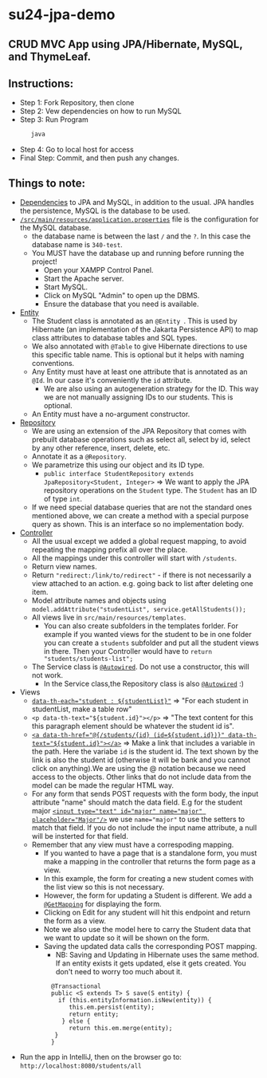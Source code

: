 # su24-jpa-demo
## CRUD MVC App using JPA/Hibernate, MySQL, and ThymeLeaf.
## Instructions:
- Step 1: Fork Repository, then clone
- Step 2: Vew dependencies on how to run MySQL 
- Step 3: Run Program
  ```bash
     java
  ```
- Step 4: Go to local <insert link> host for access 
- Final Step: Commit, and then push any changes. 
## Things to note:
- [Dependencies](https://github.com/uncg-csc340/su24-jpa-demo/blob/11cd883de7e1acbbc1de2430d368f8934085efac/pom.xml#L19) to JPA and MySQL, in addition to the usual. JPA handles the persistence, MySQL is the database to be used.
- [`/src/main/resources/application.properties`](https://github.com/uncg-csc340/su24-jpa-demo/blob/11cd883de7e1acbbc1de2430d368f8934085efac/src/main/resources/application.properties) file  is the configuration for the MySQL database.
  - the database name is between the last `/` and the `?`. In this case the database name is `340-test`.
  - You MUST have the database up and running before running the project! 
    - Open your XAMPP Control Panel.
    - Start the Apache server.
    - Start MySQL.
    - Click on MySQL "Admin" to open up the DBMS.
    - Ensure the database that you need is available.
- [Entity](https://github.com/uncg-csc340/su24-jpa-demo/blob/11cd883de7e1acbbc1de2430d368f8934085efac/src/main/java/com/csc340/jpademo/student/Student.java#L7)
  - The Student class is annotated as an `@Entity `. This is used by Hibernate (an implementation of the Jakarta Persistence API) to map class attributes to database tables and SQL types.
  - We also annotated with `@Table` to give Hibernate directions to use this specific table name. This is optional but it helps with naming conventions.
  - Any Entity must have at least one attribute that is annotated as an `@Id`. In our case it's conveniently the `id` attribute.
    - We are also using an autogeneration strategy for the ID. This way we are not manually assigning IDs to our students. This is optional.
  - An Entity must have a no-argument constructor.
- [Repository](https://github.com/uncg-csc340/su24-jpa-demo/blob/11cd883de7e1acbbc1de2430d368f8934085efac/src/main/java/com/csc340/jpademo/student/StudentRepository.java)
  - We are using an extension of the JPA Repository that comes with prebuilt database operations such as select all, select by id, select by any other reference, insert, delete, etc.
  - Annotate it as a `@Repository`.
  - We parametrize this using our object and its ID type.
    - `public interface StudentRepository extends JpaRepository<Student, Integer>` => We want to apply the JPA repository operations on the `Student` type. The `Student` has an ID of type `int`.
  - If we need special database queries that are not the standard ones mentioned above, we can create a method with a special purpose query as shown. This is an interface so no implementation body.
- [Controller](https://github.com/uncg-csc340/su24-jpa-demo/blob/11cd883de7e1acbbc1de2430d368f8934085efac/src/main/java/com/csc340/jpademo/student/StudentController.java)
  - All the usual except we added a global request mapping, to avoid repeating the mapping prefix all over the place.
  - All the mappings under this controller will start with `/students`.
  - Return view names.
  - Return `"redirect:/link/to/redirect"` - if there is not necessarily a view attached to an action. e.g. going back to list after deleting one item.
  - Model attribute names and objects using `model.addAttribute("studentList", service.getAllStudents());`
  - All views live in `src/main/resources/templates`.
    - You can also create subfolders in the templates forlder. For example if you wanted views for the student to be in one folder you can create a `students` subfolder and put all the student views in there. Then your Controller would have to `return "students/students-list";` 
  - The Service class is [`@Autowired`](https://github.com/uncg-csc340/su24-jpa-demo/blob/11cd883de7e1acbbc1de2430d368f8934085efac/src/main/java/com/csc340/jpademo/student/StudentController.java#L15). Do not use a constructor, this will not work.
    - In the Service class,the Repository class is also [`@Autowired`](https://github.com/uncg-csc340/su24-jpa-demo/blob/11cd883de7e1acbbc1de2430d368f8934085efac/src/main/java/com/csc340/jpademo/student/StudentService.java#L10)  :)
- Views
  - [`data-th-each="student : ${studentList}"`](https://github.com/uncg-csc340/su24-jpa-demo/blob/2b1e993775bc25f77e141689b8679d39c0bd840f/src/main/resources/templates/student-list.html#L45) => "For each student in studentList, make a table row"
  - `<p data-th-text="${student.id}"></p>` => "The text content for this this paragraph element should be whatever the student id is".
  - [`<a data-th-href="@{/students/{id} (id=${student.id})}" data-th-text="${student.id}"></a>`](https://github.com/uncg-csc340/su24-jpa-demo/blob/2b1e993775bc25f77e141689b8679d39c0bd840f/src/main/resources/templates/student-list.html#L47) => Make a link that includes a variable in the path. Here the variabe `id` is the student id. The text shown by the link is also the student id (otherwise it will be bank and you cannot click on anything).We are using the @ notation because we need access to the objects. Other links that do not include data from the model can be made the regular HTML way.
  - For any form that sends POST requests with the form body, the input attribute "name" should match the data field. E.g for the student major [`<input type="text" id="major" name="major" placeholder="Major"/>`](https://github.com/uncg-csc340/su24-jpa-demo/blob/11cd883de7e1acbbc1de2430d368f8934085efac/src/main/resources/templates/student-list.html#L33) we use `name="major"` to use the setters to match that field. If you do not include the input name attribute, a null will be insterted for that field.
  - Remember that any view must have a correspoding mapping.
    - If you wanted to have a page that is a standalone form, you must make a mapping in the controller that returns the form page as a view.
    - In this example, the form for creating a new student comes with the list view so this is not necessary.
    - However, the form for updating a Student is different. We add a [`@GetMapping`](https://github.com/uncg-csc340/su24-jpa-demo/blob/11cd883de7e1acbbc1de2430d368f8934085efac/src/main/java/com/csc340/jpademo/student/StudentController.java#L42) for displaying the form.
    - Clicking on Edit for any student will hit this endpoint and return the form as a view.
    - Note we also use the model here to carry the Student data that we want to update so it will be shown on the form.
    - Saving the updated data calls the corresponding POST mapping.
      - NB: Saving and Updating in Hibernate uses the same method. If an entity exists it gets updated, else it gets created. You don't need to worry too much about it.
       ```
         @Transactional
         public <S extends T> S save(S entity) {
           if (this.entityInformation.isNew(entity)) {
              this.em.persist(entity);
              return entity;
            } else {
              return this.em.merge(entity);
          }
         }
        ```
- Run the app in IntelliJ, then on the browser go to: `http://localhost:8080/students/all`
